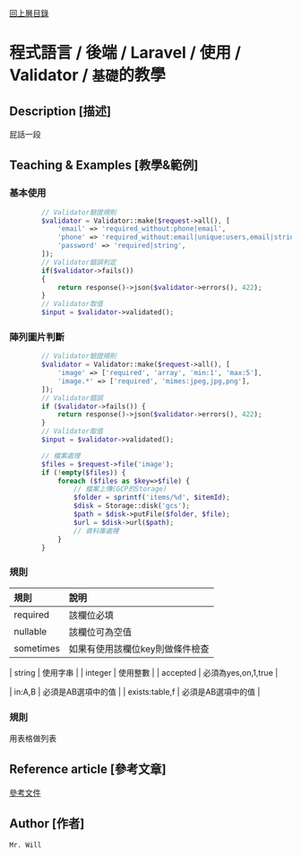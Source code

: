 [回上層目錄](../README.md)

# 程式語言 / 後端 / Laravel / 使用 / Validator / `基礎`的教學

## **Description [描述]**
屁話一段

## **Teaching & Examples [教學&範例]**
### 基本使用
```php
        // Validator驗證規則
    	$validator = Validator::make($request->all(), [
            'email' => 'required_without:phone|email',
            'phone' => 'required_without:email|unique:users,email|string',
            'password' => 'required|string',
        ]);
        // Validator錯誤判定
        if($validator->fails())
        {
            return response()->json($validator->errors(), 422);
        }
        // Validator取值
        $input = $validator->validated();
```

### 陣列圖片判斷
```php
        // Validator驗證規則
        $validator = Validator::make($request->all(), [
            'image' => ['required', 'array', 'min:1', 'max:5'],
            'image.*' => ['required', 'mimes:jpeg,jpg,png'],
        ]);
        // Validator錯誤
        if ($validator->fails()) {
            return response()->json($validator->errors(), 422);
        }
        // Validator取值
        $input = $validator->validated();

        // 檔案處理
        $files = $request->file('image');
        if (!empty($files)) {
            foreach ($files as $key=>$file) {
                // 檔案上傳(GCP的Storage)
                $folder = sprintf('items/%d', $itemId);
                $disk = Storage::disk('gcs');
                $path = $disk->putFile($folder, $file);
                $url = $disk->url($path);
                // 資料庫處裡
            }
        }
```

### 規則
| 規則 | 說明 |
| :---- | :---- |
| required | 該欄位必填 |
| nullable | 該欄位可為空值 |
| sometimes | 如果有使用該欄位key則做條件檢查 |

| string | 使用字串 |
| integer | 使用整數 |
| accepted | 必須為yes,on,1,true |

| in:A,B | 必須是AB選項中的值 |
| exists:table,f | 必須是AB選項中的值 |

### 規則
用表格做列表

## **Reference article [參考文章]**
[參考文件](https://learnku.com/docs/laravel/5.8/validation/3899)

## **Author [作者]**
`Mr. Will`
